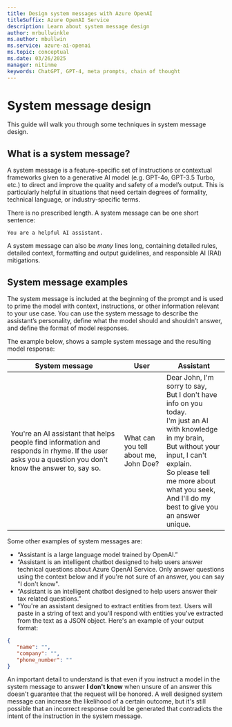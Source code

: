 ```yaml
---
title: Design system messages with Azure OpenAI
titleSuffix: Azure OpenAI Service
description: Learn about system message design
author: mrbullwinkle
ms.author: mbullwin 
ms.service: azure-ai-openai
ms.topic: conceptual 
ms.date: 03/26/2025
manager: nitinme
keywords: ChatGPT, GPT-4, meta prompts, chain of thought
---
```


# System message design

This guide will walk you through some techniques in system message design. 



## What is a system message?

A system message is a feature-specific set of instructions or contextual frameworks given to a generative AI model (e.g. GPT-4o, GPT-3.5 Turbo, etc.) to direct and improve the quality and safety of a model’s output. This is particularly helpful in situations that need certain degrees of formality, technical language, or industry-specific terms.  


There is no prescribed length. A system message can be one short sentence:  

```
You are a helpful AI assistant.
```

A system message can also be *many* lines long, containing detailed rules, detailed context, formatting and output guidelines, and responsible AI (RAI) mitigations.

## System message examples

The system message is included at the beginning of the prompt and is used to prime the model with context, instructions, or other information relevant to your use case. You can use the system message to describe the assistant’s personality, define what the model should and shouldn’t answer, and define the format of model responses.

The example below, shows a sample system message and the resulting model response:

| System message |User     | Assistant  |
|----------------|---------|------------|
| You're an AI assistant that helps people find information and responds in rhyme. If the user asks you a question you don't know the answer to, say so. | What can you tell about me, John Doe? | Dear John, I'm sorry to say,<br>But I don't have info on you today.<br>I'm just an AI with knowledge in my brain,<br>But without your input, I can't explain.<br>So please tell me more about what you seek,<br>And I'll do my best to give you an answer unique.|

Some other examples of system messages are:
-	“Assistant is a large language model trained by OpenAI.”
-	“Assistant is an intelligent chatbot designed to help users answer technical questions about Azure OpenAI Service. Only answer questions using the context below and if you're not sure of an answer, you can say "I don't know".
-	“Assistant is an intelligent chatbot designed to help users answer their tax related questions.”
-	“You're an assistant designed to extract entities from text. Users will paste in a string of text and you'll respond with entities you've extracted from the text as a JSON object. Here's an example of your output format:

```json
{  
   "name": "",
   "company": "",
   "phone_number": ""
}
```

An important detail to understand is that even if you instruct a model in the system message to answer **I don't know** when unsure of an answer this doesn't guarantee that the request will be honored. A well designed system message can increase the likelihood of a certain outcome, but it's still possible that an incorrect response could be generated that contradicts the intent of the instruction in the system message.


